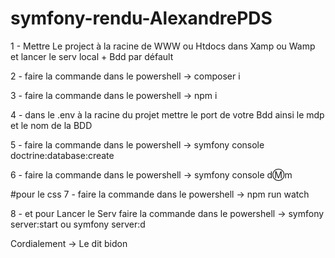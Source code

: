 ﻿# symfony-rendu-AlexandrePDS


1 - Mettre Le project à la racine de WWW ou Htdocs dans Xamp ou Wamp et lancer le serv local + Bdd par défault

2 -  faire la commande dans le powershell  -> composer i

3 - faire la commande dans le powershell -> npm i

4 - dans le .env à la racine du projet mettre le  port de votre Bdd ainsi le mdp et le nom de la BDD

5 - faire la commande dans le powershell ->  symfony console doctrine:database:create

6 - faire la commande dans le powershell -> symfony console d:m:m

#pour le css
7 - faire la commande dans le powershell ->  npm run watch 

8 - et pour Lancer le Serv faire la commande dans le powershell -> symfony server:start ou  symfony server:d   


Cordialement -> Le dit bidon
